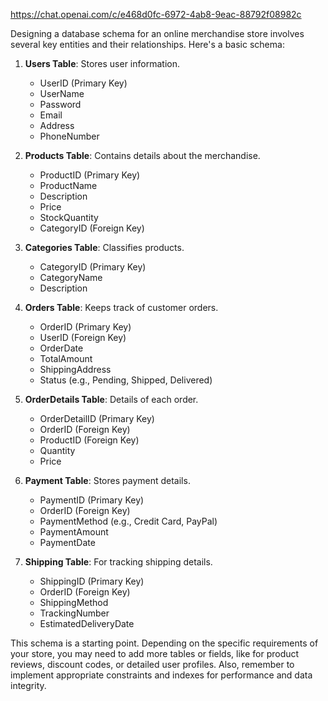 https://chat.openai.com/c/e468d0fc-6972-4ab8-9eac-88792f08982c

Designing a database schema for an online merchandise store involves several key entities and their relationships. Here's a basic schema:

1. **Users Table**: Stores user information.
   - UserID (Primary Key)
   - UserName
   - Password
   - Email
   - Address
   - PhoneNumber

2. **Products Table**: Contains details about the merchandise.
   - ProductID (Primary Key)
   - ProductName
   - Description
   - Price
   - StockQuantity
   - CategoryID (Foreign Key)

3. **Categories Table**: Classifies products.
   - CategoryID (Primary Key)
   - CategoryName
   - Description

4. **Orders Table**: Keeps track of customer orders.
   - OrderID (Primary Key)
   - UserID (Foreign Key)
   - OrderDate
   - TotalAmount
   - ShippingAddress
   - Status (e.g., Pending, Shipped, Delivered)

5. **OrderDetails Table**: Details of each order.
   - OrderDetailID (Primary Key)
   - OrderID (Foreign Key)
   - ProductID (Foreign Key)
   - Quantity
   - Price

6. **Payment Table**: Stores payment details.
   - PaymentID (Primary Key)
   - OrderID (Foreign Key)
   - PaymentMethod (e.g., Credit Card, PayPal)
   - PaymentAmount
   - PaymentDate

7. **Shipping Table**: For tracking shipping details.
   - ShippingID (Primary Key)
   - OrderID (Foreign Key)
   - ShippingMethod
   - TrackingNumber
   - EstimatedDeliveryDate

This schema is a starting point. Depending on the specific requirements of your store, you may need to add more tables or fields, like for product reviews, discount codes, or detailed user profiles. Also, remember to implement appropriate constraints and indexes for performance and data integrity.